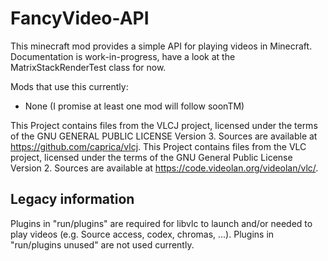 # FancyVideo-API

This minecraft mod provides a simple API for playing videos in Minecraft.
Documentation is work-in-progress, have a look at the MatrixStackRenderTest class for now.

Mods that use this currently:
- None (I promise at least one mod will follow soonTM)

This Project contains files from the VLCJ project, licensed under the terms of the GNU GENERAL PUBLIC LICENSE Version 3. Sources are available at https://github.com/caprica/vlcj.
This Project contains files from the VLC project, licensed under the terms of the GNU General Public License Version 2. Sources are available at https://code.videolan.org/videolan/vlc/.


## Legacy information
Plugins in "run/plugins" are required for libvlc to launch and/or needed to play videos (e.g. Source access, codex,
chromas, ...). Plugins in "run/plugins unused" are not used currently.
